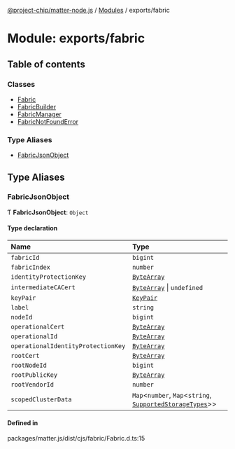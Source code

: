 [@project-chip/matter-node.js](../README.md) / [Modules](../modules.md) / exports/fabric

# Module: exports/fabric

## Table of contents

### Classes

- [Fabric](../classes/exports_fabric.Fabric.md)
- [FabricBuilder](../classes/exports_fabric.FabricBuilder.md)
- [FabricManager](../classes/exports_fabric.FabricManager.md)
- [FabricNotFoundError](../classes/exports_fabric.FabricNotFoundError.md)

### Type Aliases

- [FabricJsonObject](exports_fabric.md#fabricjsonobject)

## Type Aliases

### FabricJsonObject

Ƭ **FabricJsonObject**: `Object`

#### Type declaration

| Name | Type |
| :------ | :------ |
| `fabricId` | `bigint` |
| `fabricIndex` | `number` |
| `identityProtectionKey` | [`ByteArray`](util.md#bytearray-1) |
| `intermediateCACert` | [`ByteArray`](util.md#bytearray-1) \| `undefined` |
| `keyPair` | [`KeyPair`](crypto.md#keypair) |
| `label` | `string` |
| `nodeId` | `bigint` |
| `operationalCert` | [`ByteArray`](util.md#bytearray-1) |
| `operationalId` | [`ByteArray`](util.md#bytearray-1) |
| `operationalIdentityProtectionKey` | [`ByteArray`](util.md#bytearray-1) |
| `rootCert` | [`ByteArray`](util.md#bytearray-1) |
| `rootNodeId` | `bigint` |
| `rootPublicKey` | [`ByteArray`](util.md#bytearray-1) |
| `rootVendorId` | `number` |
| `scopedClusterData` | `Map`<`number`, `Map`<`string`, [`SupportedStorageTypes`](storage.md#supportedstoragetypes)\>\> |

#### Defined in

packages/matter.js/dist/cjs/fabric/Fabric.d.ts:15

